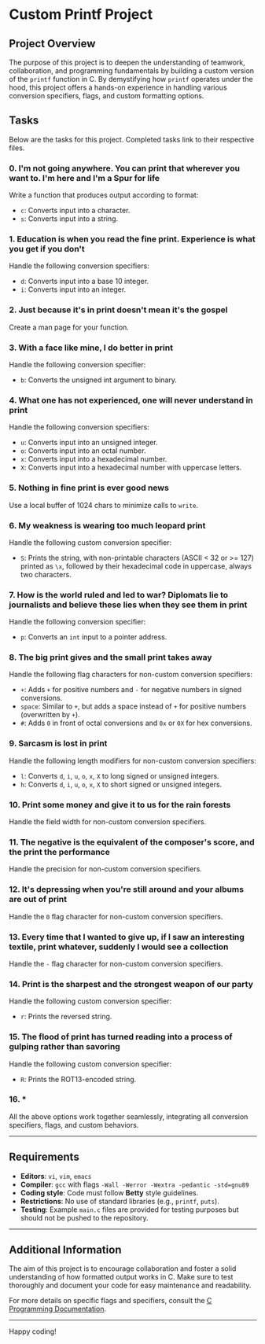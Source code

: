 # Custom Printf Project

## Project Overview

The purpose of this project is to deepen the understanding of teamwork, collaboration, and programming fundamentals by building a custom version of the `printf` function in C. By demystifying how `printf` operates under the hood, this project offers a hands-on experience in handling various conversion specifiers, flags, and custom formatting options.

## Tasks

Below are the tasks for this project. Completed tasks link to their respective files.

### 0. I'm not going anywhere. You can print that wherever you want to. I'm here and I'm a Spur for life

Write a function that produces output according to format:
- `c`: Converts input into a character.
- `s`: Converts input into a string.

### 1. Education is when you read the fine print. Experience is what you get if you don't

Handle the following conversion specifiers:
- `d`: Converts input into a base 10 integer.
- `i`: Converts input into an integer.

### 2. Just because it's in print doesn't mean it's the gospel

Create a man page for your function.

### 3. With a face like mine, I do better in print

Handle the following conversion specifier:
- `b`: Converts the unsigned int argument to binary.

### 4. What one has not experienced, one will never understand in print

Handle the following conversion specifiers:
- `u`: Converts input into an unsigned integer.
- `o`: Converts input into an octal number.
- `x`: Converts input into a hexadecimal number.
- `X`: Converts input into a hexadecimal number with uppercase letters.

### 5. Nothing in fine print is ever good news

Use a local buffer of 1024 chars to minimize calls to `write`.

### 6. My weakness is wearing too much leopard print

Handle the following custom conversion specifier:
- `S`: Prints the string, with non-printable characters (ASCII < 32 or >= 127) printed as `\x`, followed by their hexadecimal code in uppercase, always two characters.

### 7. How is the world ruled and led to war? Diplomats lie to journalists and believe these lies when they see them in print

Handle the following conversion specifier:
- `p`: Converts an `int` input to a pointer address.

### 8. The big print gives and the small print takes away

Handle the following flag characters for non-custom conversion specifiers:
- `+`: Adds `+` for positive numbers and `-` for negative numbers in signed conversions.
- `space`: Similar to `+`, but adds a space instead of `+` for positive numbers (overwritten by `+`).
- `#`: Adds `0` in front of octal conversions and `0x` or `0X` for hex conversions.

### 9. Sarcasm is lost in print

Handle the following length modifiers for non-custom conversion specifiers:
- `l`: Converts `d`, `i`, `u`, `o`, `x`, `X` to long signed or unsigned integers.
- `h`: Converts `d`, `i`, `u`, `o`, `x`, `X` to short signed or unsigned integers.

### 10. Print some money and give it to us for the rain forests

Handle the field width for non-custom conversion specifiers.

### 11. The negative is the equivalent of the composer's score, and the print the performance

Handle the precision for non-custom conversion specifiers.

### 12. It's depressing when you're still around and your albums are out of print

Handle the `0` flag character for non-custom conversion specifiers.

### 13. Every time that I wanted to give up, if I saw an interesting textile, print whatever, suddenly I would see a collection

Handle the `-` flag character for non-custom conversion specifiers.

### 14. Print is the sharpest and the strongest weapon of our party

Handle the following custom conversion specifier:
- `r`: Prints the reversed string.

### 15. The flood of print has turned reading into a process of gulping rather than savoring

Handle the following custom conversion specifier:
- `R`: Prints the ROT13-encoded string.

### 16. *

All the above options work together seamlessly, integrating all conversion specifiers, flags, and custom behaviors.

---

## Requirements

- **Editors**: `vi`, `vim`, `emacs`
- **Compiler**: `gcc` with flags `-Wall -Werror -Wextra -pedantic -std=gnu89`
- **Coding style**: Code must follow **Betty** style guidelines.
- **Restrictions**: No use of standard libraries (e.g., `printf`, `puts`).
- **Testing**: Example `main.c` files are provided for testing purposes but should not be pushed to the repository.

---

## Additional Information

The aim of this project is to encourage collaboration and foster a solid understanding of how formatted output works in C. Make sure to test thoroughly and document your code for easy maintenance and readability.

For more details on specific flags and specifiers, consult the [C Programming Documentation](https://en.cppreference.com/w/c/io).

---

Happy coding!

